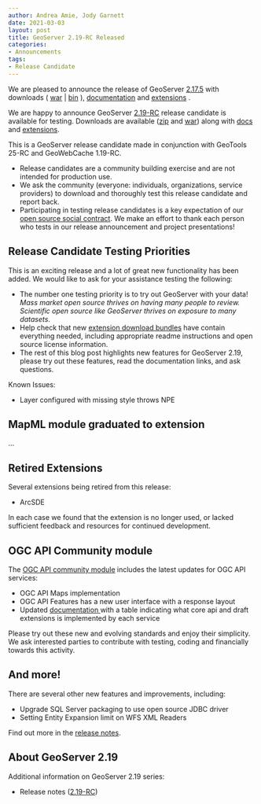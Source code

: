 ```yaml
---
author: Andrea Amie, Jody Garnett
date: 2021-03-03
layout: post
title: GeoServer 2.19-RC Released
categories:
- Announcements
tags:
- Release Candidate
---
```


We are pleased to announce the release of GeoServer [2.17.5](http://geoserver.org/release/2.17.5/) with downloads (
[war](https://sourceforge.net/projects/geoserver/files/GeoServer/2.17.5/geoserver-2.17.5-war.zip/download) |
[bin](https://sourceforge.net/projects/geoserver/files/GeoServer/2.17.5/geoserver-2.17.5-bin.zip/download) ), [documentation](https://sourceforge.net/projects/geoserver/files/GeoServer/2.17.5/geoserver-2.17.5-htmldoc.zip/download) and
[extensions](https://sourceforge.net/projects/geoserver/files/GeoServer/2.17.5/extensions/) .

We are happy to announce GeoServer [2.19-RC](http://geoserver.org/release/2.19-RC/) release candidate is available for testing. Downloads are available ([zip](https://sourceforge.net/projects/geoserver/files/GeoServer/2.19-RC/geoserver-2.19-RC-bin.zip/download) and [war](https://sourceforge.net/projects/geoserver/files/GeoServer/2.19-RC/geoserver-2.19-RC-war.zip/download)) along with [docs](https://sourceforge.net/projects/geoserver/files/GeoServer/2.19-RC/geoserver-2.19-RC-htmldoc.zip/download) and [extensions](https://sourceforge.net/projects/geoserver/files/GeoServer/2.19-RC/extensions/).

This is a GeoServer release candidate made in conjunction with GeoTools 25-RC and GeoWebCache 1.19-RC.

  * Release candidates are a community building exercise and are not intended for production use.
  * We ask the community (everyone: individuals, organizations, service providers) to download and thoroughly test this release candidate and report back.
  * Participating in testing release candidates is a key expectation of our [open source social contract](http://www.ianturton.com/talks/foss4g.html#/). We make an effort to thank each person who tests in our release announcement and project presentations!

## Release Candidate Testing Priorities

This is an exciting release and a lot of great new functionality has been added. We would like to ask for your assistance testing the following:

  * The number one testing priority is to try out GeoServer with your data! _Mass market open source thrives on having many people to review. Scientific open source like GeoServer thrives on exposure to many datasets_.
  * Help check that new [extension download bundles](https://sourceforge.net/projects/geoserver/files/GeoServer/2.19-RC/extensions/) have contain everything needed, including appropriate readme instructions and open source license information.
  * The rest of this blog post highlights new features for GeoServer 2.19, please try out these features, read the documentation links, and ask questions.

Known Issues:

  * Layer configured with missing style throws NPE

## MapML module graduated to extension

...

## Retired Extensions

Several extensions being retired from this release:

  * ArcSDE
  
In each case we found that the extension is no longer used, or lacked sufficient feedback and resources for continued development.

## OGC API Community module

The [OGC API community module](https://docs.geoserver.org/latest/en/user/community/ogc-api/index.html#installing-the-geoserver-ogc-api-module) includes the latest updates for OGC API services:

  * OGC API Maps implementation
  * OGC API Features has a new user interface with a response layout
  * Updated [documentation ](https://docs.geoserver.org/latest/en/user/community/ogc-api/index.html#installing-the-geoserver-ogc-api-module) with a table indicating what core api and draft extensions is implemented by each service

Please try out these new and evolving standards and enjoy their simplicity. We ask interested parties to contribute with testing, coding and financially towards this activity.

## And more!

There are several other new features and improvements, including:

  * Upgrade SQL Server packaging to use open source JDBC driver
  * Setting Entity Expansion limit on WFS XML Readers

Find out more in the [release notes](https://osgeo-org.atlassian.net/secure/ReleaseNote.jspa?projectId=10000&version=16766).

## About GeoServer 2.19

Additional information on GeoServer 2.19 series:

  * Release notes ([2.19-RC](https://osgeo-org.atlassian.net/secure/ReleaseNote.jspa?projectId=10000&version=16766))


